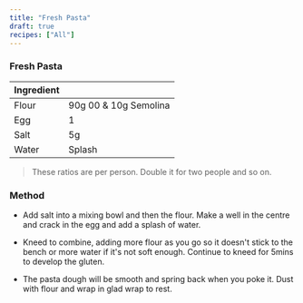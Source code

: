 ```yaml
---
title: "Fresh Pasta"
draft: true
recipes: ["All"]
---
```


### Fresh Pasta

| Ingredient |  |
| ----- | ----- |
| Flour |  90g 00 & 10g Semolina|
| Egg |  1 |
| Salt |  5g |
| Water | Splash |

>These ratios are per person. Double it for two people and so on.

### Method

- Add salt into a mixing bowl and then the flour. Make a well in the centre and crack in the egg and add a splash of water.

- Kneed to combine, adding more flour as you go so it doesn't stick to the bench or more water if it's not soft enough. Continue to kneed for 5mins to develop the gluten.

- The pasta dough will be smooth and spring back when you poke it. Dust with flour and wrap in glad wrap to rest.

